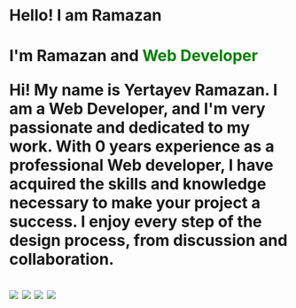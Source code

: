 <h1>Hello! I am Ramazan<h1>
<p>I'm Ramazan and <b style="color:green">Web Developer</b>

Hi! My name is Yertayev Ramazan. I am a Web Developer, and I'm very passionate and dedicated to my work. With 0 years experience as a professional
Web developer, I have acquired the skills and knowledge necessary to make your project a success. I enjoy every step of the design process,
from discussion and collaboration. </p> 

<img src="https://user-images.githubusercontent.com/60851996/110617032-6a794080-81bf-11eb-9285-3b96392e93c6.png">
<img src="https://user-images.githubusercontent.com/60851996/110617049-6fd68b00-81bf-11eb-9327-6b2e1a6c310d.png">
<img src="https://user-images.githubusercontent.com/60851996/110617050-7107b800-81bf-11eb-9b62-23cb667920ba.png">
<img src="https://user-images.githubusercontent.com/60851996/110617055-7238e500-81bf-11eb-90c0-9c7ffcfbcd89.png">